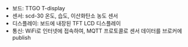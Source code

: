 - 보드: TTGO T-display
- 센서: scd-30 온도, 습도, 이산화탄소 농도 센서
- 디스플레이: 보드에 내장된 TFT LCD 디스플레이
- 통신: WiFi로 인터넷에 접속하여, MQTT 프로토콜로 센서 데이터를 브로커에 publish
